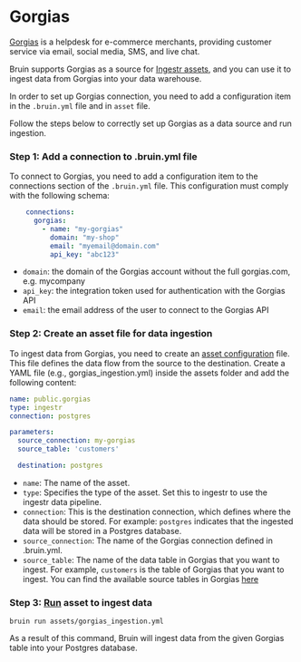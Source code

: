 # Gorgias

[Gorgias](https://gorgias.com) is a helpdesk for e-commerce merchants, providing customer service via email, social media, SMS, and live chat.

Bruin supports Gorgias as a source for [Ingestr assets](/assets/ingestr), and you can use it to ingest data from Gorgias into your data warehouse.

In order to set up Gorgias connection, you need to add a configuration item in the `.bruin.yml` file and in `asset` file.

Follow the steps below to correctly set up Gorgias as a data source and run ingestion.

### Step 1: Add a connection to .bruin.yml file
To connect to Gorgias, you need to add a configuration item to the connections section of the `.bruin.yml` file. This configuration must comply with the following schema:

```yaml
    connections:
      gorgias:
        - name: "my-gorgias"
          domain: "my-shop"
          email: "myemail@domain.com"
          api_key: "abc123"
```
- `domain`: the domain of the Gorgias account without the full gorgias.com, e.g. mycompany
- `api_key`: the integration token used for authentication with the Gorgias API
- `email`: the email address of the user to connect to the Gorgias API

### Step 2: Create an asset file for data ingestion

To ingest data from Gorgias, you need to create an [asset configuration](/assets/ingestr#asset-structure) file. This file defines the data flow from the source to the destination. Create a YAML file (e.g., gorgias_ingestion.yml) inside the assets folder and add the following content:

```yaml
name: public.gorgias
type: ingestr
connection: postgres

parameters:
  source_connection: my-gorgias
  source_table: 'customers'

  destination: postgres
```
- `name`: The name of the asset.
- `type`: Specifies the type of the asset. Set this to ingestr to use the ingestr data pipeline.
- `connection`: This is the destination connection, which defines where the data should be stored. For example: `postgres` indicates that the ingested data will be stored in a Postgres database.
- `source_connection`: The name of the Gorgias connection defined in .bruin.yml.
- `source_table`: The name of the data table in Gorgias that you want to ingest. For example, `customers` is the table of Gorgias that you want to ingest. You can find the available source tables in Gorgias [here](https://bruin-data.github.io/ingestr/supported-sources/gorgias.html#supported-entities)

### Step 3: [Run](/commands/run) asset to ingest data
```     
bruin run assets/gorgias_ingestion.yml
```
As a result of this command, Bruin will ingest data from the given Gorgias table into your Postgres database.